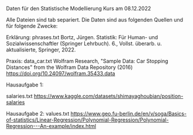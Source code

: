 Daten für den Statistische Modellierung Kurs am 08.12.2022 

Alle Dateien sind tab separiert. 
Die Daten sind aus folgenden Quellen und für folgende Zwecke: 

Erklärung: 
phrases.txt 
Bortz, Jürgen. Statistik: Für Human- und Sozialwissenschaftler (Springer Lehrbuch). 6., Vollst. überarb. u. aktualisierte, Springer, 2022.


Praxis: 
data_car.txt 
Wolfram Research, "Sample Data: Car Stopping Distances" from the Wolfram Data Repository (2016) https://doi.org/10.24097/wolfram.35433.data 


Hausaufgabe 1: 

salaries.txt 
https://www.kaggle.com/datasets/shimayaghoubian/position-salaries

Hausaufgabe 2: 
values.txt 
https://www.geo.fu-berlin.de/en/v/soga/Basics-of-statistics/Linear-Regression/Polynomial-Regression/Polynomial-Regression---An-example/index.html





